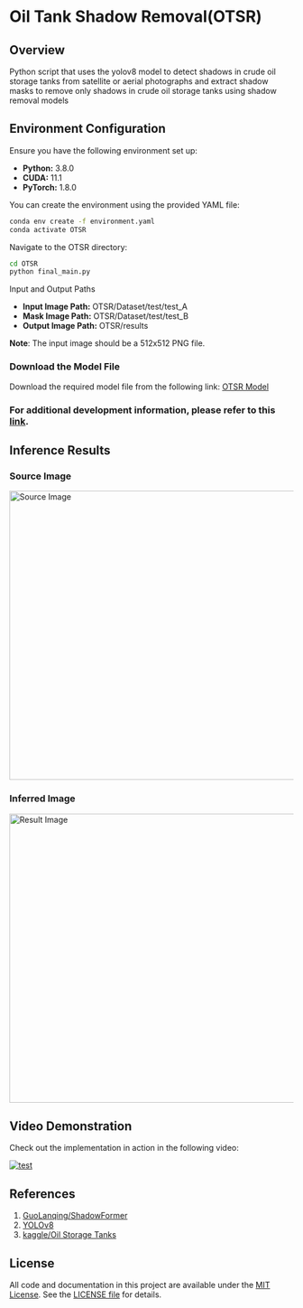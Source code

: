 # Oil Tank Shadow Removal(OTSR)

## Overview
Python script that uses the yolov8 model to detect shadows in crude oil storage tanks from satellite or aerial photographs and extract shadow masks to remove only shadows in crude oil storage tanks using shadow removal models

## Environment Configuration

Ensure you have the following environment set up:

- **Python:** 3.8.0
- **CUDA:** 11.1
- **PyTorch:** 1.8.0

You can create the environment using the provided YAML file:

```bash
conda env create -f environment.yaml
conda activate OTSR
```
Navigate to the OTSR directory:

```bash
cd OTSR
python final_main.py
```

Input and Output Paths
- **Input Image Path:** OTSR/Dataset/test/test_A
- **Mask Image Path:** OTSR/Dataset/test/test_B
- **Output Image Path:** OTSR/results

**Note**: The input image should be a 512x512 PNG file.

### Download the Model File

Download the required model file from the following link: [OTSR Model](https://drive.google.com/file/d/1FzcBA5OUFJO3LeUpQDlu-LFemi3totcK/view?usp=sharing)


### For additional development information, please refer to this [link](https://corbinyim.notion.site/Oil-Storage-Tank-Shadow-Removal-acf15dd4a47649c6a0df93ce72d76c58?pvs=4).


## Inference Results

### Source Image
<img src="/OTSR/Dataset/test/test_A/99_3_7.png" width="512px" height="512px" title="A" alt="Source Image"></img><br/>

### Inferred Image
<img src="/OTSR/results/99_3_7.png" width="512px" height="512px" title="B" alt="Result Image"></img><br/>

## Video Demonstration
Check out the implementation in action in the following video:

[![test](http://img.youtube.com/vi/2AyVU8FcxNs/0.jpg)](https://youtu.be/2AyVU8FcxNs?t=0s) 

## References
1. [GuoLanqing/ShadowFormer](https://github.com/guolanqing/shadowformer#visual-results)
2. [YOLOv8](https://docs.ultralytics.com/ko/)
3. [kaggle/Oil Storage Tanks](https://www.kaggle.com/datasets/towardsentropy/oil-storage-tanks)


## License
All code and documentation in this project are available under the [MIT License](https://opensource.org/licenses/MIT).
See the [LICENSE file](./LICENSE) for details.
